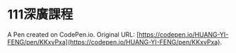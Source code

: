 # 111深廣課程

A Pen created on CodePen.io. Original URL: [https://codepen.io/HUANG-YI-FENG/pen/KKxvPxa](https://codepen.io/HUANG-YI-FENG/pen/KKxvPxa).

